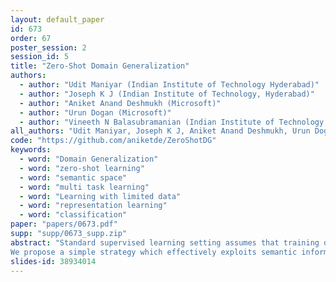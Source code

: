 ```yaml
---
layout: default_paper
id: 673
order: 67
poster_session: 2
session_id: 5
title: "Zero-Shot Domain Generalization"
authors:
  - author: "Udit Maniyar (Indian Institute of Technology Hyderabad)"
  - author: "Joseph K J (Indian Institute of Technology, Hyderabad)"
  - author: "Aniket Anand Deshmukh (Microsoft)"
  - author: "Urun Dogan (Microsoft)"
  - author: "Vineeth N Balasubramanian (Indian Institute of Technology, Hyderabad)"
all_authors: "Udit Maniyar, Joseph K J, Aniket Anand Deshmukh, Urun Dogan and Vineeth N Balasubramanian"
code: "https://github.com/aniketde/ZeroShotDG"
keywords:
  - word: "Domain Generalization"
  - word: "zero-shot learning"
  - word: "semantic space"
  - word: "multi task learning"
  - word: "Learning with limited data"
  - word: "representation learning"
  - word: "classification"
paper: "papers/0673.pdf"
supp: "supp/0673_supp.zip"
abstract: "Standard supervised learning setting assumes that training data and test data come from the same distribution (domain). Domain generalization (DG) methods try to learn a model that when trained on data from multiple domains, would generalize to a new unseen domain. We extend DG to an even more challenging setting, where the label space of the unseen domain could also change. We introduce this problem as Zero-Shot Domain Generalization (to the best of our knowledge, the first such effort), where the model generalizes across new domains and also across new classes in those domains.
We propose a simple strategy which effectively exploits semantic information of classes, to adapt existing DG methods to meet the demands of Zero-Shot Domain Generalization. We evaluate the proposed methods on CIFAR-10, CIFAR-100, F-MNIST and PACS datasets; establishing a strong baseline to foster interest in this new research direction."
slides-id: 38934014
---
```

